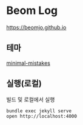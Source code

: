 # Beom Log
https://beomjo.github.io

## 테마  
[minimal-mistakes](https://mmistakes.github.io/minimal-mistakes/)  

## 실행(로컬)  
빌드 및 로컬에서 실행  
```
bundle exec jekyll serve
open http://localhost:4000
```  
